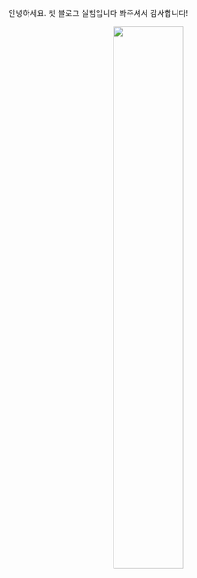 안녕하세요. 첫 블로그 실험입니다 봐주셔서 감사합니다!

<center><img src='{{"/assets/image/image1.png" | relative_url}}' width="50%"></center>

